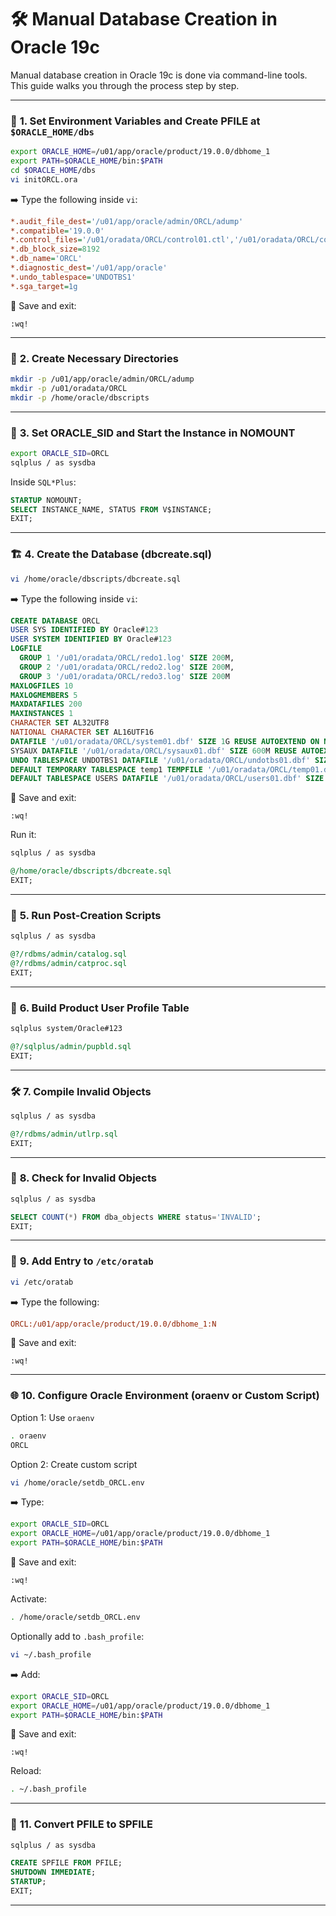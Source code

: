# 🛠️ **Manual Database Creation in Oracle 19c**

Manual database creation in Oracle 19c is done via command-line tools. This guide walks you through the process step by step.

---

### 🔧 **1. Set Environment Variables and Create PFILE at `$ORACLE_HOME/dbs`**

```bash
export ORACLE_HOME=/u01/app/oracle/product/19.0.0/dbhome_1
export PATH=$ORACLE_HOME/bin:$PATH
cd $ORACLE_HOME/dbs
vi initORCL.ora
```

➡️ Type the following inside `vi`:

```ini
*.audit_file_dest='/u01/app/oracle/admin/ORCL/adump'
*.compatible='19.0.0'
*.control_files='/u01/oradata/ORCL/control01.ctl','/u01/oradata/ORCL/control02.ctl'
*.db_block_size=8192
*.db_name='ORCL'
*.diagnostic_dest='/u01/app/oracle'
*.undo_tablespace='UNDOTBS1'
*.sga_target=1g
```

📝 Save and exit:

```
:wq!
```

---

### 📁 **2. Create Necessary Directories**

```bash
mkdir -p /u01/app/oracle/admin/ORCL/adump
mkdir -p /u01/oradata/ORCL
mkdir -p /home/oracle/dbscripts
```

---

### 🏁 **3. Set ORACLE\_SID and Start the Instance in NOMOUNT**

```bash
export ORACLE_SID=ORCL
sqlplus / as sysdba
```

Inside `SQL*Plus`:

```sql
STARTUP NOMOUNT;
SELECT INSTANCE_NAME, STATUS FROM V$INSTANCE;
EXIT;
```

---

### 🏗️ **4. Create the Database (dbcreate.sql)**

```bash
vi /home/oracle/dbscripts/dbcreate.sql
```

➡️ Type the following inside `vi`:

```sql
CREATE DATABASE ORCL
USER SYS IDENTIFIED BY Oracle#123
USER SYSTEM IDENTIFIED BY Oracle#123
LOGFILE
  GROUP 1 '/u01/oradata/ORCL/redo1.log' SIZE 200M,
  GROUP 2 '/u01/oradata/ORCL/redo2.log' SIZE 200M,
  GROUP 3 '/u01/oradata/ORCL/redo3.log' SIZE 200M
MAXLOGFILES 10
MAXLOGMEMBERS 5
MAXDATAFILES 200
MAXINSTANCES 1
CHARACTER SET AL32UTF8
NATIONAL CHARACTER SET AL16UTF16
DATAFILE '/u01/oradata/ORCL/system01.dbf' SIZE 1G REUSE AUTOEXTEND ON NEXT 100M MAXSIZE UNLIMITED
SYSAUX DATAFILE '/u01/oradata/ORCL/sysaux01.dbf' SIZE 600M REUSE AUTOEXTEND ON NEXT 100M MAXSIZE UNLIMITED
UNDO TABLESPACE UNDOTBS1 DATAFILE '/u01/oradata/ORCL/undotbs01.dbf' SIZE 200M AUTOEXTEND ON NEXT 100M MAXSIZE UNLIMITED
DEFAULT TEMPORARY TABLESPACE temp1 TEMPFILE '/u01/oradata/ORCL/temp01.dbf' SIZE 100M REUSE AUTOEXTEND ON NEXT 50M MAXSIZE UNLIMITED
DEFAULT TABLESPACE USERS DATAFILE '/u01/oradata/ORCL/users01.dbf' SIZE 200M AUTOEXTEND ON NEXT 100M MAXSIZE UNLIMITED;
```

📝 Save and exit:

```
:wq!
```

Run it:

```bash
sqlplus / as sysdba
```

```sql
@/home/oracle/dbscripts/dbcreate.sql
EXIT;
```

---

### 🧱 **5. Run Post-Creation Scripts**

```bash
sqlplus / as sysdba
```

```sql
@?/rdbms/admin/catalog.sql
@?/rdbms/admin/catproc.sql
EXIT;
```

---

### 🧩 **6. Build Product User Profile Table**

```bash
sqlplus system/Oracle#123
```

```sql
@?/sqlplus/admin/pupbld.sql
EXIT;
```

---

### 🛠️ **7. Compile Invalid Objects**

```bash
sqlplus / as sysdba
```

```sql
@?/rdbms/admin/utlrp.sql
EXIT;
```

---

### 🔎 **8. Check for Invalid Objects**

```bash
sqlplus / as sysdba
```

```sql
SELECT COUNT(*) FROM dba_objects WHERE status='INVALID';
EXIT;
```

---

### 📝 **9. Add Entry to `/etc/oratab`**

```bash
vi /etc/oratab
```

➡️ Type the following:

```ini
ORCL:/u01/app/oracle/product/19.0.0/dbhome_1:N
```

📝 Save and exit:

```
:wq!
```

---

### 🌐 **10. Configure Oracle Environment (oraenv or Custom Script)**

Option 1: Use `oraenv`

```bash
. oraenv
ORCL
```

Option 2: Create custom script

```bash
vi /home/oracle/setdb_ORCL.env
```

➡️ Type:

```bash
export ORACLE_SID=ORCL
export ORACLE_HOME=/u01/app/oracle/product/19.0.0/dbhome_1
export PATH=$ORACLE_HOME/bin:$PATH
```

📝 Save and exit:

```
:wq!
```

Activate:

```bash
. /home/oracle/setdb_ORCL.env
```

Optionally add to `.bash_profile`:

```bash
vi ~/.bash_profile
```

➡️ Add:

```bash
export ORACLE_SID=ORCL
export ORACLE_HOME=/u01/app/oracle/product/19.0.0/dbhome_1
export PATH=$ORACLE_HOME/bin:$PATH
```

📝 Save and exit:

```
:wq!
```

Reload:

```bash
. ~/.bash_profile
```

---

### 🔄 **11. Convert PFILE to SPFILE**

```bash
sqlplus / as sysdba
```

```sql
CREATE SPFILE FROM PFILE;
SHUTDOWN IMMEDIATE;
STARTUP;
EXIT;
```

---
